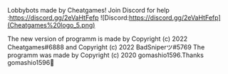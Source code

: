 Lobbybots made by Cheatgames!
Join Discord for help :https://discord.gg/2eVaHtFefp
![Discord:https://discord.gg/2eVaHtFefp](Cheatgames%20logo_5.png)


The new version of programm is made by Copyright (c) 2022 Cheatgames#6888 and Copyright (c) 2022 BadSniperツ#5769
The programm was made by Copyright (c) 2020 gomashio1596.Thanks gomashio1596💖
